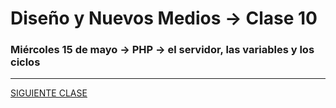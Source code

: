 # Diseño y Nuevos Medios → Clase 10 

### Miércoles 15 de mayo → PHP → el servidor, las variables y los ciclos

- - - - - - - 

[SIGUIENTE CLASE](https://github.com/profesorfaco/dno037-2019/tree/gh-pages/clase-11)
